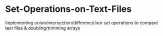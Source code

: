# Set-Operations-on-Text-Files
Implementing union/intersection/difference/xor set operations to compare text files &amp; doubling/trimming arrays
